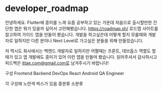 # developer_roadmap

안녕하세요.
Flutter에 흥미를 느껴 요즘 공부하고 있는 가운데
처음으로 출시할만한 간단한 앱은 뭐가 있을까 싶어서 고민해봤습니다.
https://roadmap.sh/ 로드맵 사이트를 참고하여 가이드 앱을 만들어 봤습니다.
개발을 하고싶은데 어떻게 할지 모를때와 개발자로 일하지만 다른 분야나 Next Level로 가고싶은 분들을 위해 만들었습니다.

저 역시도 회사에서는 백엔드 개발자로 일하지만 어쩔때는 프론트, 데브옵스 역할도 할 때가 있고 앱 개발에도 흥미가 있어
이런 앱을 만들어 봤습니다.
읽어주셔서 감사하시고 피드백은 ittae.com@gmail.com로 남겨주시기 바랍니다!



구성
Frontend
Backend
DevOps
React
Android
QA Engineer

각 구성에 노란색 박스가 있음
중분류
소분류
